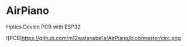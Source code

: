 # AirPiano

Hptics Device PCB with ESP32


![PCB]https://github.com/m12watanabe1a/AirPiano/blob/master/circ.png
